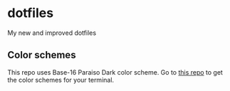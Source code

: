 # dotfiles
My new and improved dotfiles

## Color schemes
This repo uses Base-16 Paraiso Dark color scheme. Go to [this repo](https://github.com/chriskempson/base16) to get the color schemes for your terminal.

